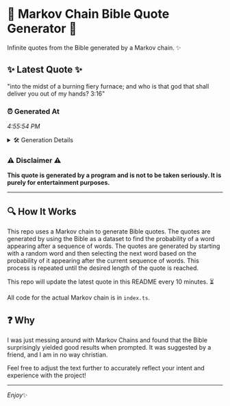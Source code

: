 # 📖 Markov Chain Bible Quote Generator 📖

Infinite quotes from the Bible generated by a Markov chain. ✨

## ✨ Latest Quote ✨
"into the midst of a burning fiery furnace; and who is that god that shall deliver you out of my hands? 3:16"

### ⏰ Generated At
*4:55:54 PM*

<details>
    <summary>🛠️ Generation Details</summary>
    <p>
        <strong>🌱 Seed:</strong> into<br>
        <strong>🔄 Iterations:</strong> 21<br>
        <strong>📜 Context History:</strong><br>[ into ]: the<br>[ into, the ]: midst<br>[ into, the, midst ]: of<br>[ into, the, midst, of ]: a<br>[ into, the, midst, of, a ]: burning<br>[ into, the, midst, of, a, burning ]: fiery<br>[ the, midst, of, a, burning, fiery ]: furnace;<br>[ midst, of, a, burning, fiery, furnace; ]: and<br>[ of, a, burning, fiery, furnace;, and ]: who<br>[ a, burning, fiery, furnace;, and, who ]: is<br>[ burning, fiery, furnace;, and, who, is ]: that<br>[ fiery, furnace;, and, who, is, that ]: god<br>[ furnace;, and, who, is, that, god ]: that<br>[ and, who, is, that, god, that ]: shall<br>[ who, is, that, god, that, shall ]: deliver<br>[ is, that, god, that, shall, deliver ]: you<br>[ that, god, that, shall, deliver, you ]: out<br>[ god, that, shall, deliver, you, out ]: of<br>[ that, shall, deliver, you, out, of ]: my<br>[ shall, deliver, you, out, of, my ]: hands?<br>[ deliver, you, out, of, my, hands? ]: 3:16<br>
    </p>
</details>

### ⚠️ Disclaimer ⚠️
**This quote is generated by a program and is not to be taken seriously. It is purely for entertainment purposes.**

---

## 🔍 How It Works

This repo uses a Markov chain to generate Bible quotes. The quotes are generated by using the Bible as a dataset to find the probability of a word appearing after a sequence of words. The quotes are generated by starting with a random word and then selecting the next word based on the probability of it appearing after the current sequence of words. This process is repeated until the desired length of the quote is reached.

This repo will update the latest quote in this README every 10 minutes. ⏳

All code for the actual Markov chain is in `index.ts`.

## ❓ Why

I was just messing around with Markov Chains and found that the Bible surprisingly yielded good results when prompted. 
It was suggested by a friend, and I am in no way christian.

Feel free to adjust the text further to accurately reflect your intent and experience with the project!

---

*Enjoy*✨
